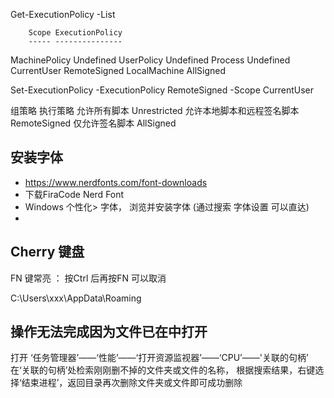 
Get-ExecutionPolicy -List

        Scope ExecutionPolicy
        ----- ---------------
MachinePolicy       Undefined
   UserPolicy       Undefined
      Process       Undefined
  CurrentUser    RemoteSigned
 LocalMachine       AllSigned

Set-ExecutionPolicy -ExecutionPolicy RemoteSigned -Scope CurrentUser

组策略	                        执行策略
允许所有脚本	                Unrestricted
允许本地脚本和远程签名脚本	RemoteSigned
仅允许签名脚本	                AllSigned

## 安装字体
- https://www.nerdfonts.com/font-downloads
- 下载FiraCode Nerd Font
- Windows 个性化> 字体， 浏览并安装字体 (通过搜索 字体设置 可以直达)
- 

## Cherry 键盘

FN 键常亮 ：  按Ctrl 后再按FN 可以取消


C:\Users\xxx\AppData\Roaming



## 操作无法完成因为文件已在中打开
打开 ‘任务管理器’——‘性能’——‘打开资源监视器’——‘CPU’——'关联的句柄’ 在‘关联的句柄’处检索刚刚删不掉的文件夹或文件的名称， 根据搜索结果，右键选择‘结束进程’，返回目录再次删除文件夹或文件即可成功删除
